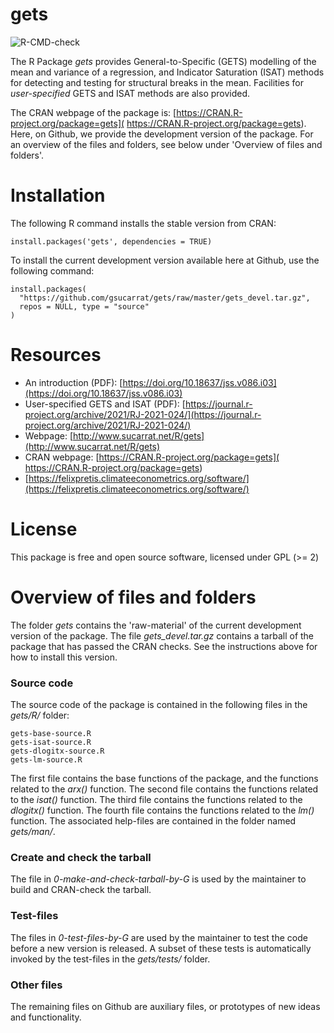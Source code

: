 # gets

![R-CMD-check](https://github.com/gsucarrat/gets/workflows/R-CMD-check/badge.svg)

The R Package *gets* provides General-to-Specific (GETS) modelling of the mean and variance of a regression, and Indicator Saturation (ISAT) methods for detecting and testing for structural breaks in the mean. Facilities for *user-specified* GETS and ISAT methods are also provided.

The CRAN webpage of the package is: [https://CRAN.R-project.org/package=gets]( https://CRAN.R-project.org/package=gets). Here, on Github, we provide the development version of the package. For an overview of the files and folders, see below under 'Overview of files and folders'.

# Installation
The following R command installs the stable version from CRAN:

    install.packages('gets', dependencies = TRUE)

To install the current development version available here at Github, use the following command:

    install.packages(
      "https://github.com/gsucarrat/gets/raw/master/gets_devel.tar.gz",
      repos = NULL, type = "source"
    )
    
# Resources
* An introduction (PDF): [https://doi.org/10.18637/jss.v086.i03](https://doi.org/10.18637/jss.v086.i03)
* User-specified GETS and ISAT (PDF): [https://journal.r-project.org/archive/2021/RJ-2021-024/](https://journal.r-project.org/archive/2021/RJ-2021-024/)
* Webpage: [http://www.sucarrat.net/R/gets](http://www.sucarrat.net/R/gets)
* CRAN webpage: [https://CRAN.R-project.org/package=gets]( https://CRAN.R-project.org/package=gets)
* [https://felixpretis.climateeconometrics.org/software/](https://felixpretis.climateeconometrics.org/software/)

# License
This package is free and open source software, licensed under GPL (>= 2)

# Overview of files and folders
The folder *gets* contains the 'raw-material' of the current development version of the package. The file *gets_devel.tar.gz* contains a tarball of the package that has passed the CRAN checks. See the instructions above for how to install this version.

### Source code
The source code of the package is contained in the following files in the *gets/R/* folder:

    gets-base-source.R
    gets-isat-source.R
    gets-dlogitx-source.R
    gets-lm-source.R
    
The first file contains the base functions of the package, and the functions related to the *arx()* function. The second file contains the functions related to the *isat()* function. The third file contains the functions related to the *dlogitx()* function. The fourth file contains the functions related to the *lm()* function. The associated help-files are contained in the folder named *gets/man/*.

### Create and check the tarball
The file in *0-make-and-check-tarball-by-G* is used by the maintainer to build and CRAN-check the tarball. 

### Test-files
The files in *0-test-files-by-G* are used by the maintainer to test the code before a new version is released. A subset of these tests is automatically invoked by the test-files in the *gets/tests/* folder.

### Other files
The remaining files on Github are auxiliary files, or prototypes of new ideas and functionality.
